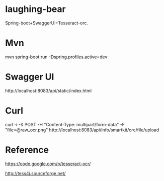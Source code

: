 laughing-bear
=============

Spring-boot+SwaggerUI+Tesseract-orc.

Mvn
=============

mvn spring-boot:run -Dspring.profiles.active=dev


Swagger UI
=============

http://localhost:8083/api/static/index.html

Curl
=============

curl -i -X POST -H "Content-Type: multipart/form-data" -F "file=@raw_ocr.png" http://localhost:8083/api/info/smartkit/orc/file/upload

Reference
=============

https://code.google.com/p/tesseract-ocr/

http://tess4j.sourceforge.net/

